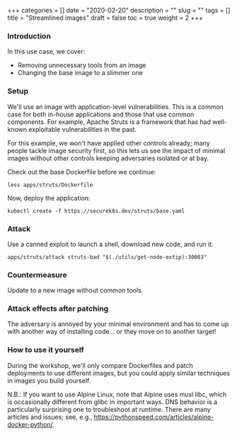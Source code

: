+++
categories = []
date = "2020-02-20"
description = ""
slug = ""
tags = []
title = "Streamlined images"
draft = false
toc = true
weight = 2
+++

### Introduction
In this use case, we cover:
 - Removing unnecessary tools from an image
 - Changing the base image to a slimmer one

### Setup
We'll use an image with application-level vulnerabilities.
This is a common case for both in-house applications and those
that use common components. For example, Apache Struts is a
framework that has had well-known exploitable vulnerabilities
in the past.

For this example, we won't have applied other controls already;
many people tackle image security first, so this lets us see the
impact of minimal images without other controls keeping
adversaries isolated or at bay.

Check out the base Dockerfile before we continue:

```
less apps/struts/Dockerfile
```

Now, deploy the application:

```
kubectl create -f https://securek8s.dev/struts/base.yaml
```

### Attack
Use a canned exploit to launch a shell, download new code,
and run it.

```
apps/struts/attack struts-bad "$(./utils/get-node-extip):30003"
```

### Countermeasure
Update to a new image without common tools.

### Attack effects after patching
The adversary is annoyed by your minimal environment and has to
come up with another way of installing code... or they move on to
another target!

### How to use it yourself
During the workshop, we'll only compare Dockerfiles and
patch deployments to use different images, but you could
apply similar techniques in images you build yourself.

N.B.: If you want to use Alpine Linux, note that Alpine uses
musl libc, which is occasionally different from glibc in
important ways. DNS behavior is a particularly surprising one
to troubleshoot at runtime. There are many articles and issues;
see, e.g., https://pythonspeed.com/articles/alpine-docker-python/.
